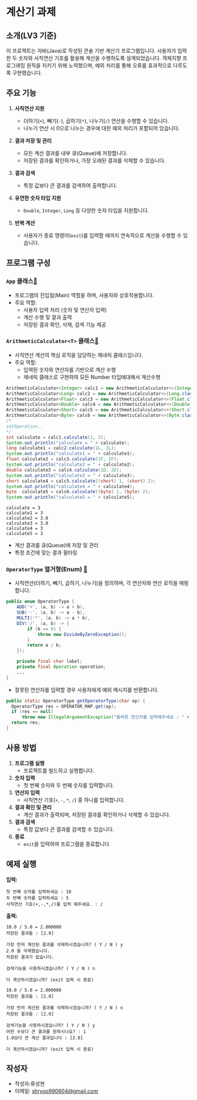 # 계산기 과제

## 소개(LV3 기준)

이 프로젝트는 자바(Java)로 작성된 콘솔 기반 계산기 프로그램입니다. 사용자가 입력한 두 숫자와 사칙연산 기호를 활용해 계산을 수행하도록 설계되었습니다.
객체지향 프로그래밍 원칙을 지키기 위해 노력했으며, 예외 처리를 통해 오류를 효과적으로 다루도록 구현했습니다. 

## 주요 기능

1. **사칙연산 지원**
   - 더하기(`+`), 빼기(`-`), 곱하기(`*`), 나누기(`/`) 연산을 수행할 수 있습니다.
   - 나누기 연산 시 0으로 나누는 경우에 대한 예외 처리가 포함되어 있습니다.

2. **결과 저장 및 관리**
   - 모든 계산 결과를 내부 큐(Queue)에 저장합니다.
   - 저장된 결과를 확인하거나, 가장 오래된 결과를 삭제할 수 있습니다.

3. **결과 검색**
   - 특정 값보다 큰 결과를 검색하여 출력합니다.

4. **유연한 숫자 타입 지원**
   - `Double`, `Integer`, `Long` 등 다양한 숫자 타입을 지원합니다.

5. **반복 계산**
   - 사용자가 종료 명령어(`exit`)를 입력할 때까지 연속적으로 계산을 수행할 수 있습니다.

## 프로그램 구성

### `App` 클래스[🔗](./src/main/java/com/example/calculator/LV3/App.java)

- 프로그램의 진입점(Main) 역할을 하며, 사용자와 상호작용합니다.
- 주요 역할:
  - 사용자 입력 처리 (숫자 및 연산자 입력)
  - 계산 수행 및 결과 출력
  - 저장된 결과 확인, 삭제, 검색 기능 제공

### `ArithmeticCalculator<T>` 클래스[🔗](./src/main/java/com/example/calculator/LV3/ArithmeticCalculator.java)

- 사칙연산 계산의 핵심 로직을 담당하는 제네릭 클래스입니다.
- 주요 역할:
  - 입력된 숫자와 연산자를 기반으로 계산 수행
  - 제네릭 클래스로 구현하여 모든 Number 타입에대해서 계산수행
```java
ArithmeticCalculator<Integer> calc1 = new ArithmeticCalculator<>(Integer.class);
ArithmeticCalculator<Long> calc2 = new ArithmeticCalculator<>(Long.class);
ArithmeticCalculator<Float> calc3 = new ArithmeticCalculator<>(Float.class);
ArithmeticCalculator<Double> calc4 = new ArithmeticCalculator<>(Double.class);
ArithmeticCalculator<Short> calc5 = new ArithmeticCalculator<>(Short.class);
ArithmeticCalculator<Byte> calc6 = new ArithmeticCalculator<>(Byte.class);
/*
setOperation..
*/
int calculate = calc1.calculate(1, 2);
System.out.println("calculate = " + calculate);
long calculate1 = calc2.calculate(1L, 2L);
System.out.println("calculate1 = " + calculate1);
float calculate2 = calc3.calculate(1F, 2F);
System.out.println("calculate2 = " + calculate2);
double calculate3 = calc4.calculate(1D, 2D);
System.out.println("calculate3 = " + calculate3);
short calculate4 = calc5.calculate((short) 1, (short) 2);
System.out.println("calculate4 = " + calculate4);
byte  calculate5 = calc6.calculate((byte) 1, (byte) 2);
System.out.println("calculate5 = " + calculate5);
```
```
calculate = 3
calculate1 = 3
calculate2 = 3.0
calculate3 = 3.0
calculate4 = 3
calculate5 = 3
```
  - 계산 결과를 큐(Queue)에 저장 및 관리
  - 특정 조건에 맞는 결과 필터링
  

### `OperatorType` 열거형(Enum) [🔗](./src/main/java/com/example/calculator/LV3/OperatorType.java)

- 사칙연산(더하기, 빼기, 곱하기, 나누기)을 정의하며, 각 연산자와 연산 로직을 매핑합니다.
```java
public enum OperatorType {
    ADD('+', (a, b) -> a + b),
    SUB('-', (a, b) -> a - b),
    MULTI('*', (a, b) -> a * b),
    DIV('/', (a, b) -> {
        if (b == 0) {
            throw new DivideByZeroException();
        }
        return a / b;
    });

    private final char label;
    private final Operation operation;
    ...
}
```
- 잘못된 연산자를 입력할 경우 사용자에게 예외 메시지를 반환합니다.
```java
public static OperatorType getOperatorType(char op) {
  OperatorType res = OPERATOR_MAP.get(op);
  if (res == null)
      throw new IllegalArgumentException("올바른 연산자를 입력해주세요 : " + op);
  return res;
}
```

## 사용 방법

1. **프로그램 실행**
   - 프로젝트를 빌드하고 실행합니다.
2. **숫자 입력**
   - 첫 번째 숫자와 두 번째 숫자를 입력합니다.
3. **연산자 입력**
   - 사칙연산 기호(`+`, `-`, `*`, `/`) 중 하나를 입력합니다.
4. **결과 확인 및 관리**
   - 계산 결과가 출력되며, 저장된 결과를 확인하거나 삭제할 수 있습니다.
5. **결과 검색**
   - 특정 값보다 큰 결과를 검색할 수 있습니다.
6. **종료**
   - `exit`을 입력하여 프로그램을 종료합니다.

## 예제 실행

**입력:**
```
첫 번째 숫자를 입력하세요 : 10
두 번째 숫자를 입력하세요 : 5
사칙연산 기호(+,-,*,/)를 입력 해주세요. : /
```

**출력:**
```
10.0 / 5.0 = 2.000000
저장된 결과들 : [2.0]

가장 먼저 계산된 결과를 삭제하시겠습니까? ( Y / N ) y
2.0 을 삭제했습니다.
저장된 결과가 없습니다.

검색기능을 사용하시겠습니까? ( Y / N ) n

더 계산하시겠습니까? (exit 입력 시 종료)
```

```
10.0 / 5.0 = 2.000000
저장된 결과들 : [2.0]

가장 먼저 계산된 결과를 삭제하시겠습니까? ( Y / N ) n
저장된 결과들 : [2.0]

검색기능을 사용하시겠습니까? ( Y / N ) y
어떤 수보다 큰 결과를 원하시나요? : 1
1.0보다 큰 계산 결과입니다 : [2.0]

더 계산하시겠습니까? (exit 입력 시 종료)
```

## 작성자

- 작성자:류성현
- 이메일: shryoo990604@gmail.com

